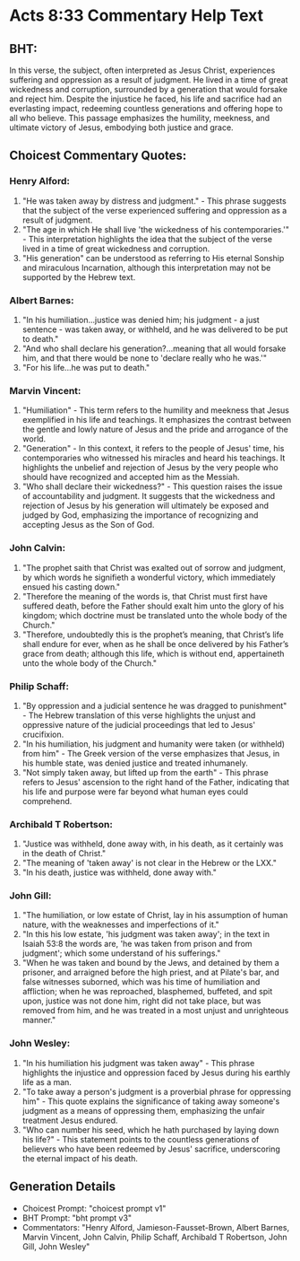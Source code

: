# Acts 8:33 Commentary Help Text

## BHT:
In this verse, the subject, often interpreted as Jesus Christ, experiences suffering and oppression as a result of judgment. He lived in a time of great wickedness and corruption, surrounded by a generation that would forsake and reject him. Despite the injustice he faced, his life and sacrifice had an everlasting impact, redeeming countless generations and offering hope to all who believe. This passage emphasizes the humility, meekness, and ultimate victory of Jesus, embodying both justice and grace.

## Choicest Commentary Quotes:
### Henry Alford:
1. "He was taken away by distress and judgment." - This phrase suggests that the subject of the verse experienced suffering and oppression as a result of judgment.
2. "The age in which He shall live 'the wickedness of his contemporaries.'" - This interpretation highlights the idea that the subject of the verse lived in a time of great wickedness and corruption.
3. "His generation" can be understood as referring to His eternal Sonship and miraculous Incarnation, although this interpretation may not be supported by the Hebrew text.

### Albert Barnes:
1. "In his humiliation...justice was denied him; his judgment - a just sentence - was taken away, or withheld, and he was delivered to be put to death."
2. "And who shall declare his generation?...meaning that all would forsake him, and that there would be none to 'declare really who he was.'"
3. "For his life...he was put to death."

### Marvin Vincent:
1. "Humiliation" - This term refers to the humility and meekness that Jesus exemplified in his life and teachings. It emphasizes the contrast between the gentle and lowly nature of Jesus and the pride and arrogance of the world.
2. "Generation" - In this context, it refers to the people of Jesus' time, his contemporaries who witnessed his miracles and heard his teachings. It highlights the unbelief and rejection of Jesus by the very people who should have recognized and accepted him as the Messiah.
3. "Who shall declare their wickedness?" - This question raises the issue of accountability and judgment. It suggests that the wickedness and rejection of Jesus by his generation will ultimately be exposed and judged by God, emphasizing the importance of recognizing and accepting Jesus as the Son of God.

### John Calvin:
1. "The prophet saith that Christ was exalted out of sorrow and judgment, by which words he signifieth a wonderful victory, which immediately ensued his casting down."
2. "Therefore the meaning of the words is, that Christ must first have suffered death, before the Father should exalt him unto the glory of his kingdom; which doctrine must be translated unto the whole body of the Church."
3. "Therefore, undoubtedly this is the prophet’s meaning, that Christ’s life shall endure for ever, when as he shall be once delivered by his Father’s grace from death; although this life, which is without end, appertaineth unto the whole body of the Church."

### Philip Schaff:
1. "By oppression and a judicial sentence he was dragged to punishment" - The Hebrew translation of this verse highlights the unjust and oppressive nature of the judicial proceedings that led to Jesus' crucifixion.
2. "In his humiliation, his judgment and humanity were taken (or withheld) from him" - The Greek version of the verse emphasizes that Jesus, in his humble state, was denied justice and treated inhumanely.
3. "Not simply taken away, but lifted up from the earth" - This phrase refers to Jesus' ascension to the right hand of the Father, indicating that his life and purpose were far beyond what human eyes could comprehend.

### Archibald T Robertson:
1. "Justice was withheld, done away with, in his death, as it certainly was in the death of Christ."
2. "The meaning of 'taken away' is not clear in the Hebrew or the LXX."
3. "In his death, justice was withheld, done away with."

### John Gill:
1. "The humiliation, or low estate of Christ, lay in his assumption of human nature, with the weaknesses and imperfections of it."
2. "In this his low estate, 'his judgment was taken away'; in the text in Isaiah 53:8 the words are, 'he was taken from prison and from judgment'; which some understand of his sufferings."
3. "When he was taken and bound by the Jews, and detained by them a prisoner, and arraigned before the high priest, and at Pilate's bar, and false witnesses suborned, which was his time of humiliation and affliction; when he was reproached, blasphemed, buffeted, and spit upon, justice was not done him, right did not take place, but was removed from him, and he was treated in a most unjust and unrighteous manner."

### John Wesley:
1. "In his humiliation his judgment was taken away" - This phrase highlights the injustice and oppression faced by Jesus during his earthly life as a man.
2. "To take away a person's judgment is a proverbial phrase for oppressing him" - This quote explains the significance of taking away someone's judgment as a means of oppressing them, emphasizing the unfair treatment Jesus endured.
3. "Who can number his seed, which he hath purchased by laying down his life?" - This statement points to the countless generations of believers who have been redeemed by Jesus' sacrifice, underscoring the eternal impact of his death.


## Generation Details
- Choicest Prompt: "choicest prompt v1"
- BHT Prompt: "bht prompt v3"
- Commentators: "Henry Alford, Jamieson-Fausset-Brown, Albert Barnes, Marvin Vincent, John Calvin, Philip Schaff, Archibald T Robertson, John Gill, John Wesley"
